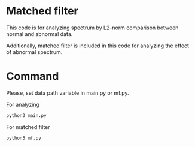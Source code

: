 # Matched filter 

This code is for analyzing spectrum by L2-norm comparison between normal and abnormal data. 

Additionally, matched filter is included in this code for analyzing the effect of abnormal spectrum.

# Command

Please, set data path variable in main.py or mf.py.

For analyzing 

```python
python3 main.py
```

For matched filter

```python
python3 mf.py
```
